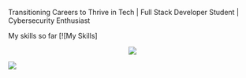 Transitioning Careers to Thrive in Tech | Full Stack Developer Student | Cybersecurity Enthusiast

My skills so far
[![My Skills]<p align="center">
  <a href="https://skillicons.dev">
    <img src="https://skillicons.dev/icons?i=git,js,html,css" />
  </a>
</p>
<!---
Fmoscovo/Fmoscovo is a ✨ special ✨ repository because its `README.md` (this file) appears on your GitHub profile.
You can click the Preview link to take a look at your changes.
--->

![](https://komarev.com/ghpvc/?username=Fmoscovo&style=flat-square&color=red&label=PROFILE+VIEWS)
